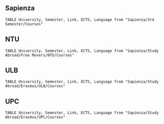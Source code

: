 ## Sapienza

```dataview
TABLE University, Semester, Link, ECTS, Language from "Sapienza/3rd Semester/Courses"
```



## NTU
```dataview
TABLE University, Semester, Link, ECTS, Language from "Sapienza/Study Abroad/Free Movers/NTU/Courses"
```


## ULB
```dataview
TABLE University, Semester, Link, ECTS, Language from "Sapienza/Study Abroad/Erasmus/ULB/Courses"
```
## UPC
```dataview
TABLE University, Semester, Link, ECTS, Language from "Sapienza/Study Abroad/Erasmus/UPC/Courses"
```



